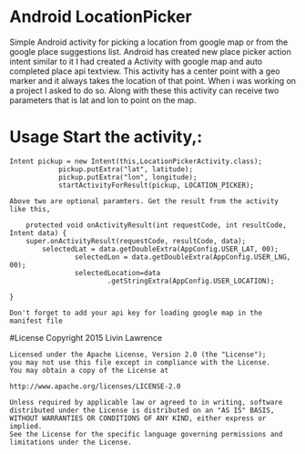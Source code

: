 # Android LocationPicker
Simple Android activity for picking a location from google map or from the google place suggestions list.
Android has created new place picker action intent similar to it I had created a Activity with google map and auto completed place api textview. This activity has a center point with a geo marker and it always takes the location of that point. When i was working on a project I asked to do so. Along with these this activity can receive two parameters that is lat and lon to point on the map.

# Usage  Start the activity,:
    Intent pickup = new Intent(this,LocationPickerActivity.class);
  				pickup.putExtra("lat", latitude);
  				pickup.putExtra("lon", longitude);
  				startActivityForResult(pickup, LOCATION_PICKER);
				
	Above two are optional paramters. Get the result from the activity like this,
	
		protected void onActivityResult(int requestCode, int resultCode, Intent data) {
		super.onActivityResult(requestCode, resultCode, data);
        	selectedLat = data.getDoubleExtra(AppConfig.USER_LAT, 00);
					selectedLon = data.getDoubleExtra(AppConfig.USER_LNG, 00);
					selectedLocation=data
							.getStringExtra(AppConfig.USER_LOCATION);			
		
	}
	
	Don't forget to add your api key for loading google map in the manifest file
#License
 	Copyright 2015 Livin Lawrence

	Licensed under the Apache License, Version 2.0 (the "License");
	you may not use this file except in compliance with the License.
	You may obtain a copy of the License at

	http://www.apache.org/licenses/LICENSE-2.0

	Unless required by applicable law or agreed to in writing, software
	distributed under the License is distributed on an "AS IS" BASIS,
	WITHOUT WARRANTIES OR CONDITIONS OF ANY KIND, either express or implied.
	See the License for the specific language governing permissions and
	limitations under the License.
